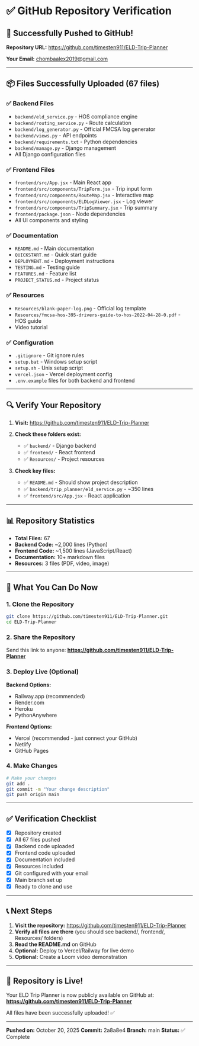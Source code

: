 # ✅ GitHub Repository Verification

## 🎉 Successfully Pushed to GitHub!

**Repository URL:** https://github.com/timesten911/ELD-Trip-Planner

**Your Email:** chombaalex2019@gmail.com

---

## 📦 Files Successfully Uploaded (67 files)

### ✅ Backend Files
- `backend/eld_service.py` - HOS compliance engine
- `backend/routing_service.py` - Route calculation
- `backend/log_generator.py` - Official FMCSA log generator
- `backend/views.py` - API endpoints
- `backend/requirements.txt` - Python dependencies
- `backend/manage.py` - Django management
- All Django configuration files

### ✅ Frontend Files
- `frontend/src/App.jsx` - Main React app
- `frontend/src/components/TripForm.jsx` - Trip input form
- `frontend/src/components/RouteMap.jsx` - Interactive map
- `frontend/src/components/ELDLogViewer.jsx` - Log viewer
- `frontend/src/components/TripSummary.jsx` - Trip summary
- `frontend/package.json` - Node dependencies
- All UI components and styling

### ✅ Documentation
- `README.md` - Main documentation
- `QUICKSTART.md` - Quick start guide
- `DEPLOYMENT.md` - Deployment instructions
- `TESTING.md` - Testing guide
- `FEATURES.md` - Feature list
- `PROJECT_STATUS.md` - Project status

### ✅ Resources
- `Resources/blank-paper-log.png` - Official log template
- `Resources/fmcsa-hos-395-drivers-guide-to-hos-2022-04-28-0.pdf` - HOS guide
- Video tutorial

### ✅ Configuration
- `.gitignore` - Git ignore rules
- `setup.bat` - Windows setup script
- `setup.sh` - Unix setup script
- `vercel.json` - Vercel deployment config
- `.env.example` files for both backend and frontend

---

## 🔍 Verify Your Repository

1. **Visit:** https://github.com/timesten911/ELD-Trip-Planner

2. **Check these folders exist:**
   - ✅ `backend/` - Django backend
   - ✅ `frontend/` - React frontend
   - ✅ `Resources/` - Project resources

3. **Check key files:**
   - ✅ `README.md` - Should show project description
   - ✅ `backend/trip_planner/eld_service.py` - ~350 lines
   - ✅ `frontend/src/App.jsx` - React application

---

## 📊 Repository Statistics

- **Total Files:** 67
- **Backend Code:** ~2,000 lines (Python)
- **Frontend Code:** ~1,500 lines (JavaScript/React)
- **Documentation:** 10+ markdown files
- **Resources:** 3 files (PDF, video, image)

---

## 🚀 What You Can Do Now

### 1. Clone the Repository
```bash
git clone https://github.com/timesten911/ELD-Trip-Planner.git
cd ELD-Trip-Planner
```

### 2. Share the Repository
Send this link to anyone:
**https://github.com/timesten911/ELD-Trip-Planner**

### 3. Deploy Live (Optional)

**Backend Options:**
- Railway.app (recommended)
- Render.com
- Heroku
- PythonAnywhere

**Frontend Options:**
- Vercel (recommended - just connect your GitHub)
- Netlify
- GitHub Pages

### 4. Make Changes
```bash
# Make your changes
git add .
git commit -m "Your change description"
git push origin main
```

---

## ✅ Verification Checklist

- [x] Repository created
- [x] All 67 files pushed
- [x] Backend code uploaded
- [x] Frontend code uploaded
- [x] Documentation included
- [x] Resources included
- [x] Git configured with your email
- [x] Main branch set up
- [x] Ready to clone and use

---

## 📞 Next Steps

1. **Visit the repository:** https://github.com/timesten911/ELD-Trip-Planner
2. **Verify all files are there** (you should see backend/, frontend/, Resources/ folders)
3. **Read the README.md** on GitHub
4. **Optional:** Deploy to Vercel/Railway for live demo
5. **Optional:** Create a Loom video demonstration

---

## 🎯 Repository is Live!

Your ELD Trip Planner is now publicly available on GitHub at:
**https://github.com/timesten911/ELD-Trip-Planner**

All files have been successfully uploaded! ✅

---

**Pushed on:** October 20, 2025
**Commit:** 2a8a8e4
**Branch:** main
**Status:** ✅ Complete
